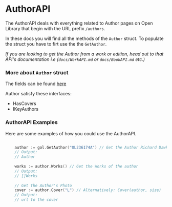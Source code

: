 # AuthorAPI
The AuthorAPI deals with everything related to Author pages on Open Library that begin with the URL prefix `/authors`.

In these docs you will find all the methods of the `Author` struct. To populate the struct you have to firt use the the `GetAuthor`.

*If you are looking to get the Author from a work or edition, head out to that API's documentation i.e (`docs/WorkAPI.md` or `docs/BookAPI.md` etc.)*

### More about `Author` struct
The fields can be found [here](https://pkg.go.dev/github.com/Open-pi/gol#Author)

Author satisfy these interfaces:
* HasCovers
* IKeyAuthors


### AuthorAPI Examples
Here are some examples of how you could use the AuthorAPI.
```go

	author := gol.GetAuthor("OL236174A") // Get the Author Richard Dawkins
	// Output:
	// Author
	
	works := author.Works() // Get the Works of the author
	// Output:
	// []Works
	
	// Get the Author's Photo
	cover := author.Cover("L") // Alternatively: Cover(author, size)
	// Output:
	// url to the cover
```